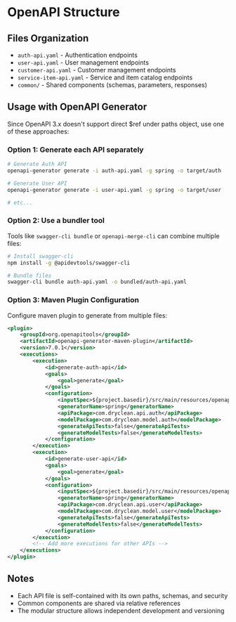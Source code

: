 # OpenAPI Structure

## Files Organization

- `auth-api.yaml` - Authentication endpoints
- `user-api.yaml` - User management endpoints  
- `customer-api.yaml` - Customer management endpoints
- `service-item-api.yaml` - Service and item catalog endpoints
- `common/` - Shared components (schemas, parameters, responses)

## Usage with OpenAPI Generator

Since OpenAPI 3.x doesn't support direct $ref under paths object, use one of these approaches:

### Option 1: Generate each API separately

```bash
# Generate Auth API
openapi-generator generate -i auth-api.yaml -g spring -o target/auth

# Generate User API  
openapi-generator generate -i user-api.yaml -g spring -o target/user

# etc...
```

### Option 2: Use a bundler tool

Tools like `swagger-cli bundle` or `openapi-merge-cli` can combine multiple files:

```bash
# Install swagger-cli
npm install -g @apidevtools/swagger-cli

# Bundle files
swagger-cli bundle auth-api.yaml -o bundled/auth-api.yaml
```

### Option 3: Maven Plugin Configuration

Configure maven plugin to generate from multiple files:

```xml
<plugin>
    <groupId>org.openapitools</groupId>
    <artifactId>openapi-generator-maven-plugin</artifactId>
    <version>7.0.1</version>
    <executions>
        <execution>
            <id>generate-auth-api</id>
            <goals>
                <goal>generate</goal>
            </goals>
            <configuration>
                <inputSpec>${project.basedir}/src/main/resources/openapi/auth-api.yaml</inputSpec>
                <generatorName>spring</generatorName>
                <apiPackage>com.dryclean.api.auth</apiPackage>
                <modelPackage>com.dryclean.model.auth</modelPackage>
                <generateApiTests>false</generateApiTests>
                <generateModelTests>false</generateModelTests>
            </configuration>
        </execution>
        <execution>
            <id>generate-user-api</id>
            <goals>
                <goal>generate</goal>
            </goals>
            <configuration>
                <inputSpec>${project.basedir}/src/main/resources/openapi/user-api.yaml</inputSpec>
                <generatorName>spring</generatorName>
                <apiPackage>com.dryclean.api.user</apiPackage>
                <modelPackage>com.dryclean.model.user</modelPackage>
                <generateApiTests>false</generateApiTests>
                <generateModelTests>false</generateModelTests>
            </configuration>
        </execution>
        <!-- Add more executions for other APIs -->
    </executions>
</plugin>
```

## Notes

- Each API file is self-contained with its own paths, schemas, and security
- Common components are shared via relative references
- The modular structure allows independent development and versioning